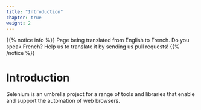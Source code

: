 ```yaml
---
title: "Introduction"
chapter: true
weight: 2
---
```


{{% notice info %}}
<i class="fas fa-language"></i> Page being translated from 
English to French. Do you speak French? Help us to translate
it by sending us pull requests!
{{% /notice %}}

# Introduction

Selenium is an umbrella project for a range of tools and libraries that enable and support the automation of web browsers. 